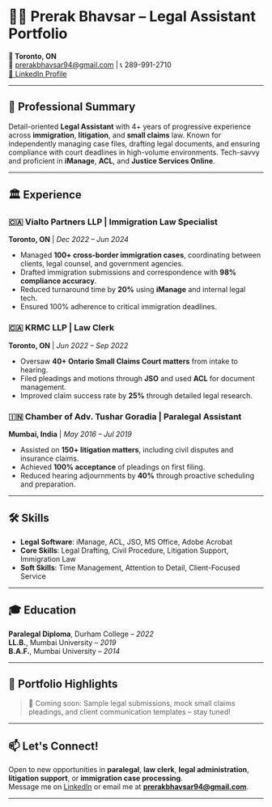 # 👨‍⚖️ Prerak Bhavsar – Legal Assistant Portfolio

**📍 Toronto, ON**  
📧 prerakbhavsar94@gmail.com | 📞 289-991-2710  
[🔗 LinkedIn Profile](https://www.linkedin.com/in/prerakbhavsar)  

---

## 🧾 Professional Summary

Detail-oriented **Legal Assistant** with 4+ years of progressive experience across **immigration**, **litigation**, and **small claims** law. Known for independently managing case files, drafting legal documents, and ensuring compliance with court deadlines in high-volume environments. Tech-savvy and proficient in **iManage**, **ACL**, and **Justice Services Online**.

---

## 🏛️ Experience

### 🇨🇦 Vialto Partners LLP | Immigration Law Specialist  
**Toronto, ON** | *Dec 2022 – Jun 2024*

- Managed **100+ cross-border immigration cases**, coordinating between clients, legal counsel, and government agencies.
- Drafted immigration submissions and correspondence with **98% compliance accuracy**.
- Reduced turnaround time by **20%** using **iManage** and internal legal tech.
- Ensured 100% adherence to critical immigration deadlines.

### 🇨🇦 KRMC LLP | Law Clerk  
**Toronto, ON** | *Jun 2022 – Sep 2022*

- Oversaw **40+ Ontario Small Claims Court matters** from intake to hearing.
- Filed pleadings and motions through **JSO** and used **ACL** for document management.
- Improved claim success rate by **25%** through detailed legal research.

### 🇮🇳 Chamber of Adv. Tushar Goradia | Paralegal Assistant  
**Mumbai, India** | *May 2016 – Jul 2019*

- Assisted on **150+ litigation matters**, including civil disputes and insurance claims.
- Achieved **100% acceptance** of pleadings on first filing.
- Reduced hearing adjournments by **40%** through proactive scheduling and preparation.

---

## 🛠️ Skills

- **Legal Software**: iManage, ACL, JSO, MS Office, Adobe Acrobat  
- **Core Skills**: Legal Drafting, Civil Procedure, Litigation Support, Immigration Law  
- **Soft Skills**: Time Management, Attention to Detail, Client-Focused Service  

---

## 🎓 Education

**Paralegal Diploma**, Durham College – *2022*  
**LL.B.**, Mumbai University – *2019*  
**B.A.F.**, Mumbai University – *2014*  

---

## 🔎 Portfolio Highlights

> 📂 Coming soon: Sample legal submissions, mock small claims pleadings, and client communication templates – stay tuned!

---

## 📫 Let's Connect!

Open to new opportunities in **paralegal**, **law clerk**, **legal administration**, **litigation support**, or **immigration case processing**.  
Message me on [LinkedIn](https://www.linkedin.com/in/prerakbhavsar) or email me at **prerakbhavsar94@gmail.com**.

---
